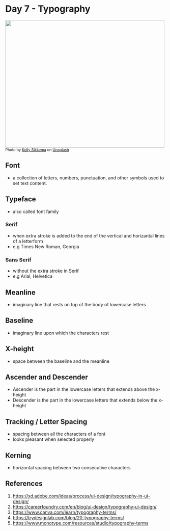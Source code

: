 # Day 7 - Typography

<img src="images/Day7Typography.jpeg" width="500" height="400"/> <br/>
<sub>Photo by <a href="https://unsplash.com/@kellysikkema?utm_source=unsplash&utm_medium=referral&utm_content=creditCopyText">Kelly Sikkema</a> on <a href="https://unsplash.com/?utm_source=unsplash&utm_medium=referral&utm_content=creditCopyText">Unsplash</a></sub>

## Font

- a collection of letters, numbers, punctuation, and other symbols used to set text content.

## Typeface

- also called font family
  
### Serif

- when extra stroke is added to the end of the vertical and horizantal lines of a letterform
- e.g Times New Roman, Georgia
  
### Sans Serif

- without the extra stroke in Serif
- e.g Arial, Helvetica

## Meanline

- imaginary line that rests on top of the body of lowercase letters

## Baseline

- imaginary line upon which the characters rest

## X-height

- space between the baseline and the meanline

## Ascender and Descender

- Ascender is the part in the lowercase letters that extends above the x-height
- Descender is the part in the lowercase letters that extends below the x-height

## Tracking / Letter Spacing

- spacing between all the characters of a font
- looks pleasant when selected properly

## Kerning

- horizontal spacing between two consecutive characters

## References

1. <https://xd.adobe.com/ideas/process/ui-design/typography-in-ui-design/>
2. <https://careerfoundry.com/en/blog/ui-design/typography-ui-design/>
3. <https://www.canva.com/learn/typography-terms/>
4. <https://trydesignlab.com/blog/20-typography-terms/>
5. <https://www.monotype.com/resources/studio/typography-terms>

